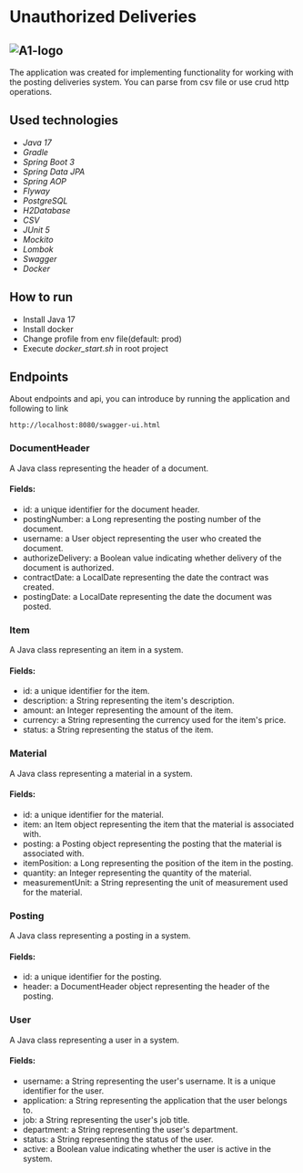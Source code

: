 # Unauthorized Deliveries
![A1-logo](https://sun9-72.userapi.com/c851520/v851520353/196ae9/lVsG3Ikwf_w.jpg)
---
The application was created for implementing functionality for working with the posting deliveries system. 
You can parse from csv file or use crud http operations.

## Used technologies
* *Java 17*
* *Gradle*
* *Spring Boot 3*
* *Spring Data JPA*
* *Spring AOP*
* *Flyway*
* *PostgreSQL*
* *H2Database*
* *CSV*
* *JUnit 5*
* *Mockito*
* *Lombok*
* *Swagger*
* *Docker*

## How to run
* Install Java 17
* Install docker
* Change profile from env file(default: prod)
* Execute *docker_start.sh* in root project

## Endpoints
About endpoints and api, you can introduce by running the application and following to link
```
http://localhost:8080/swagger-ui.html
```
### DocumentHeader
A Java class representing the header of a document.
#### Fields:
* id: a unique identifier for the document header.
* postingNumber: a Long representing the posting number of the document.
* username: a User object representing the user who created the document.
* authorizeDelivery: a Boolean value indicating whether delivery of the document is authorized.
* contractDate: a LocalDate representing the date the contract was created.
* postingDate: a LocalDate representing the date the document was posted.

### Item
A Java class representing an item in a system.

#### Fields:
* id: a unique identifier for the item.
* description: a String representing the item's description.
* amount: an Integer representing the amount of the item.
* currency: a String representing the currency used for the item's price.
* status: a String representing the status of the item.

### Material
A Java class representing a material in a system.

#### Fields:
* id: a unique identifier for the material.
* item: an Item object representing the item that the material is associated with.
* posting: a Posting object representing the posting that the material is associated with.
* itemPosition: a Long representing the position of the item in the posting.
* quantity: an Integer representing the quantity of the material.
* measurementUnit: a String representing the unit of measurement used for the material.

### Posting
A Java class representing a posting in a system.

#### Fields:
* id: a unique identifier for the posting.
* header: a DocumentHeader object representing the header of the posting.

### User
A Java class representing a user in a system.

#### Fields:
* username: a String representing the user's username. It is a unique identifier for the user.
* application: a String representing the application that the user belongs to.
* job: a String representing the user's job title.
* department: a String representing the user's department.
* status: a String representing the status of the user.
* active: a Boolean value indicating whether the user is active in the system.